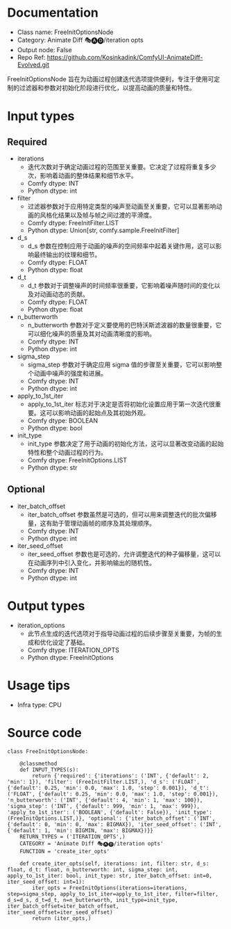 # Documentation
- Class name: FreeInitOptionsNode
- Category: Animate Diff 🎭🅐🅓/iteration opts
- Output node: False
- Repo Ref: https://github.com/Kosinkadink/ComfyUI-AnimateDiff-Evolved.git

FreeInitOptionsNode 旨在为动画过程创建迭代选项提供便利，专注于使用可定制的过滤器和参数对初始化阶段进行优化，以提高动画的质量和特性。

# Input types
## Required
- iterations
    - 迭代次数对于确定动画过程的范围至关重要。它决定了过程将重复多少次，影响着动画的整体结果和细节水平。
    - Comfy dtype: INT
    - Python dtype: int
- filter
    - 过滤器参数对于应用特定类型的噪声至动画至关重要，它可以显著影响动画的风格化结果以及帧与帧之间过渡的平滑度。
    - Comfy dtype: FreeInitFilter.LIST
    - Python dtype: Union[str, comfy.sample.FreeInitFilter]
- d_s
    - d_s 参数在控制应用于动画的噪声的空间频率中起着关键作用，这可以影响最终输出的纹理和细节。
    - Comfy dtype: FLOAT
    - Python dtype: float
- d_t
    - d_t 参数对于调整噪声的时间频率很重要，它影响着噪声随时间的变化以及对动画动态的贡献。
    - Comfy dtype: FLOAT
    - Python dtype: float
- n_butterworth
    - n_butterworth 参数对于定义要使用的巴特沃斯滤波器的数量很重要，它可以细化噪声的质量及其对动画清晰度的影响。
    - Comfy dtype: INT
    - Python dtype: int
- sigma_step
    - sigma_step 参数对于确定应用 sigma 值的步骤至关重要，它可以影响整个动画中噪声的强度和进展。
    - Comfy dtype: INT
    - Python dtype: int
- apply_to_1st_iter
    - apply_to_1st_iter 标志对于决定是否将初始化设置应用于第一次迭代很重要。这可以影响动画的起始点及其初始外观。
    - Comfy dtype: BOOLEAN
    - Python dtype: bool
- init_type
    - init_type 参数决定了用于动画的初始化方法，这可以显著改变动画的起始特性和整个动画过程的行为。
    - Comfy dtype: FreeInitOptions.LIST
    - Python dtype: str
## Optional
- iter_batch_offset
    - iter_batch_offset 参数虽然是可选的，但可以用来调整迭代的批次偏移量，这有助于管理动画帧的顺序及其处理顺序。
    - Comfy dtype: INT
    - Python dtype: int
- iter_seed_offset
    - iter_seed_offset 参数也是可选的，允许调整迭代的种子偏移量，这可以在动画序列中引入变化，并影响输出的随机性。
    - Comfy dtype: INT
    - Python dtype: int

# Output types
- iteration_options
    - 此节点生成的迭代选项对于指导动画过程的后续步骤至关重要，为帧的生成和优化设定了基础。
    - Comfy dtype: ITERATION_OPTS
    - Python dtype: FreeInitOptions

# Usage tips
- Infra type: CPU

# Source code
```
class FreeInitOptionsNode:

    @classmethod
    def INPUT_TYPES(s):
        return {'required': {'iterations': ('INT', {'default': 2, 'min': 1}), 'filter': (FreeInitFilter.LIST,), 'd_s': ('FLOAT', {'default': 0.25, 'min': 0.0, 'max': 1.0, 'step': 0.001}), 'd_t': ('FLOAT', {'default': 0.25, 'min': 0.0, 'max': 1.0, 'step': 0.001}), 'n_butterworth': ('INT', {'default': 4, 'min': 1, 'max': 100}), 'sigma_step': ('INT', {'default': 999, 'min': 1, 'max': 999}), 'apply_to_1st_iter': ('BOOLEAN', {'default': False}), 'init_type': (FreeInitOptions.LIST,)}, 'optional': {'iter_batch_offset': ('INT', {'default': 0, 'min': 0, 'max': BIGMAX}), 'iter_seed_offset': ('INT', {'default': 1, 'min': BIGMIN, 'max': BIGMAX})}}
    RETURN_TYPES = ('ITERATION_OPTS',)
    CATEGORY = 'Animate Diff 🎭🅐🅓/iteration opts'
    FUNCTION = 'create_iter_opts'

    def create_iter_opts(self, iterations: int, filter: str, d_s: float, d_t: float, n_butterworth: int, sigma_step: int, apply_to_1st_iter: bool, init_type: str, iter_batch_offset: int=0, iter_seed_offset: int=1):
        iter_opts = FreeInitOptions(iterations=iterations, step=sigma_step, apply_to_1st_iter=apply_to_1st_iter, filter=filter, d_s=d_s, d_t=d_t, n=n_butterworth, init_type=init_type, iter_batch_offset=iter_batch_offset, iter_seed_offset=iter_seed_offset)
        return (iter_opts,)
```